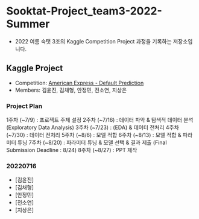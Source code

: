 # Sooktat-Project_team3-2022-Summer
- 2022 여름 숙탯 3조의 Kaggle Competition Project 과정을 기록하는 저장소입니다.


## Kaggle Project
- Competition: [American Express - Default Prediction](https://www.kaggle.com/competitions/amex-default-prediction/data)
- Members: 김윤진, 김채형, 안정민, 전소연, 지상은

### Project Plan
1주차 (~7/9)  : 프로젝트 주제 설정
2주차 (~7/16) : 데이터 파악 & 탐색적 데이터 분석(Exploratory Data Analysis)
3주차 (~7/23) : (EDA) & 데이터 전처리
4주차 (~7/30) : 데이터 전처리
5주차 (~8/6)  : 모델 적합
6주차 (~8/13) : 모델 적합 & 파라미터 튜닝
7주차 (~8/20) : 파라미터 튜닝 & 모델 선택 & 결과 제출 (Final Submission Deadline : 8/24)
8주차 (~8/27) : PPT 제작

### 20220716
- [김윤진]
- [김채형]
- [안정민]
- [전소연]
- [지상은]
